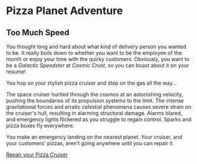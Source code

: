 # Pizza Planet Adventure

## Too Much Speed

You thought long and hard about what kind of delivery person you wanted to be. It really boils down to whether you want to be the employee of the month or enjoy your time with the quirky customers. Obviously, you want to be a *Galactic Speedster* at *Cosmic Crust*, so you can boast about it on your resume!

You hop on your stylish pizza cruiser and step on the gas all the way...

The space cruiser hurtled through the cosmos at an astonishing velocity, pushing the boundaries of its propulsion systems to the limit. 
The intense gravitational forces and erratic celestial phenomena causes severe strain on the cruiser's hull, resulting in alarming structural damage. Alarms blared, and emergency lights flickered as you struggle to regain control. Sparks and pizza boxes fly everywhere.

You make an emergency landing on the nearest planet. Your cruiser, and your customers' pizzas, aren't going anywhere until you can repair it.

[Repair your Pizza Cruiser](./upgrade_ship.md)

